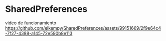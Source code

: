 # SharedPreferences
video de funcionamiento
https://github.com/elkempy/SharedPreferences/assets/99151669/2f9e64c4-7f27-4388-a145-72e590b8e113

